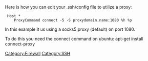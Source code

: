 Here is how you can edit your .ssh/config file to utilize a <SOCKS>
proxy:

     Host *
        ProxyCommand connect -5 -S proxydomain.name:1080 %h %p

In this example it us using a socks5 proxy (default) on port 1080.

To do this you need the connect command on ubuntu: apt-get install
connect-proxy

<Category:Firewall> <Category:SSH>
